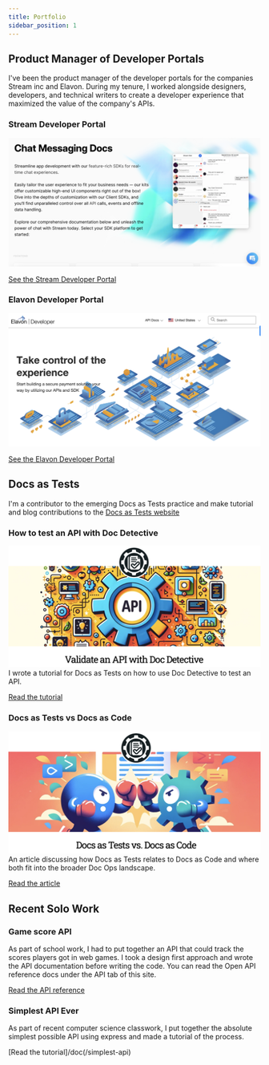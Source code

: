 ```yaml
---
title: Portfolio
sidebar_position: 1
---
```

## Product Manager of Developer Portals
I've been the product manager of the developer portals for the companies Stream inc and Elavon. During my tenure, I worked alongside designers, developers, and technical writers to create a developer experience that maximized the value of the company's APIs.

### Stream Developer Portal
![Alt text](stream-developer-portal.png)

[See the Stream Developer Portal](https://getstream.io/chat/docs/)

### Elavon Developer Portal
![Alt text](elavon-developer-portal.png)

[See the Elavon Developer Portal](https://developer.elavon.com/)

## Docs as Tests
I'm a contributor to the emerging Docs as Tests practice and make tutorial and blog contributions to the [Docs as Tests website](https://www.docsastests.com/)

### How to test an API with Doc Detective
![Alt text](validateanapi.png)
I wrote a tutorial for Docs as Tests on how to use Doc Detective to test an API. 

[Read the tutorial](https://www.docsastests.com/validate-api-with-doc-detective)

### Docs as Tests vs Docs as Code
![Alt text](docs-as-tests-docs-as-code.png)
An article discussing how Docs as Tests relates to Docs as Code and where both fit into the broader Doc Ops landscape. 

[Read the article](https://www.docsastests.com/docs-as-tests-vs-docs-as-code)

## Recent Solo Work

### Game score API
As part of school work, I had to put together an API that could track the scores players got in web games. I took a design first approach and wrote the API documentation before writing the code. You can read the Open API reference docs under the API tab of this site.

[Read the API reference](/api-reference)

### Simplest API Ever
As part of recent computer science classwork, I put together the absolute simplest possible API using express and made a tutorial of the process.

[Read the tutorial]/doc(/simplest-api)